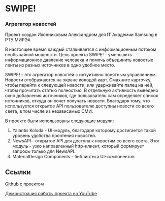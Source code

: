 # SWIPE!
### Агрегатор новостей
Проект создан Иконниковым Александром для IT Академии Samsung в РТУ МИРЭА

В настоящее время каждый сталкивается с информационным потоком необычайной мощности. Цель проекта SWIPE! - уменьшить информационное давление человека и помочь объединить новостые ленты из разных источников в одно удобное место. 

SWIPE! - это агрегатор новостей с интуитивно понятным управлением. Новости отображаются на экране колодой карт. Смахните карточку, чтобы перейти к следующей новости, или удерживайте палец на ней, чтобы прочитать статью полностью. В отдельную активность выведено окно добавления источников, где пользователь сам определяет список источников, откуда он хочет получать новости. Благодаря тому, что используется открытое API пользователю доступны новости со всего света, в том числе из независимых СМИ.

В проекте были использованы следующие модули:
1. Yalantis Koloda - UI-модуль, благодаря которому достигается такой уровень удобства прочтения новостей.
2. NewsAPI - открытое API для доступа к новостям со всего света. Этот модуль - узко направленный http-клиент, который формирует запросы только для NewsAPI. 
3. MaterialDesign Components - библиотека UI-компонентов

## Ссылки  
[Github с проектом](https://github.com/coherity/swipe)

[Демонстрация работы проекта на YouTube](https://youtu.be/fl1TJRb9eBU)
